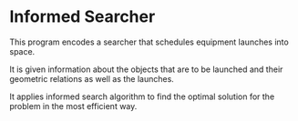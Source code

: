 # Informed Searcher

This program encodes a searcher that schedules equipment launches into space.

It is given information about the objects that are to be launched and their geometric relations as well as the launches.

It applies informed search algorithm to find the optimal solution for the problem in the most efficient way.